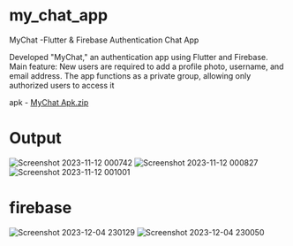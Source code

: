 # my_chat_app
MyChat -Flutter & Firebase Authentication Chat App

Developed "MyChat," an authentication app using Flutter and
Firebase.
Main feature: New users are required to add a profile photo,
username, and email address.
The app functions as a private group, allowing only authorized
users to access it

apk - [MyChat Apk.zip](https://github.com/Jitesh49/my_chat_app/files/13624558/MyChat.Apk.zip)


# Output

![Screenshot 2023-11-12 000742](https://github.com/Jitesh49/my_chat_app/assets/66079577/7e6c2762-61fc-4811-b8dd-0389704bcf49)
![Screenshot 2023-11-12 000827](https://github.com/Jitesh49/my_chat_app/assets/66079577/1c99b296-a381-404c-ba12-943dca1e7a89)
![Screenshot 2023-11-12 001001](https://github.com/Jitesh49/my_chat_app/assets/66079577/3ab89c78-4d04-447e-9724-9b57d0c609d7)

# firebase

![Screenshot 2023-12-04 230129](https://github.com/Jitesh49/my_chat_app/assets/66079577/37d890bc-8bc3-4cab-86fe-6c5af6027e0a)
![Screenshot 2023-12-04 230050](https://github.com/Jitesh49/my_chat_app/assets/66079577/6d539eb6-c83c-4344-8c7b-4bc27a14407b)
